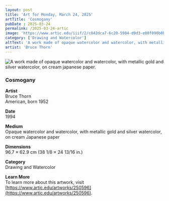 ```yaml
---
layout: post
title: 'Art for Monday, March 24, 2025'
artTitle: 'Cosmogany'
pubDate : 2025-03-24
permalink: /2025-03-24-artic
image: 'https://www.artic.edu/iiif/2/c842dca7-6c20-5984-d9d3-e88f090b8b61/full/1686,/0/default.jpg'
category: ['Drawing and Watercolor']
altText: 'A work made of opaque watercolor and watercolor, with metallic gold and silver watercolor, on cream japanese paper.'
artist: 'Bruce Thorn'
---
```

 
<img src='https://www.artic.edu/iiif/2/c842dca7-6c20-5984-d9d3-e88f090b8b61/full/1686,/0/default.jpg' alt='A work made of opaque watercolor and watercolor, with metallic gold and silver watercolor, on cream japanese paper.' style='border-radius=5px'> 
 
### Cosmogany
 
**Artist**<br>
Bruce Thorn<br>American, born 1952
 
**Date**<br>
1994
 
**Medium**<br>
Opaque watercolor and watercolor, with metallic gold and silver watercolor, on cream Japanese paper
 
**Dimensions**<br>
96.7 × 62.9 cm (38 1/8 × 24 13/16 in.)
 
**Category**<br>
Drawing and Watercolor
 
**Learn More**<br>
To learn more about this artwork, visit [https://www.artic.edu/artworks/250596](https://www.artic.edu/artworks/250596).